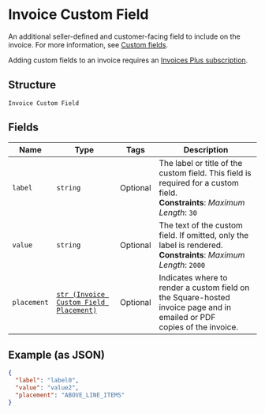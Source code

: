
# Invoice Custom Field

An additional seller-defined and customer-facing field to include on the invoice. For more information,
see [Custom fields](https://developer.squareup.com/docs/invoices-api/overview#custom-fields).

Adding custom fields to an invoice requires an
[Invoices Plus subscription](https://developer.squareup.com/docs/invoices-api/overview#invoices-plus-subscription).

## Structure

`Invoice Custom Field`

## Fields

| Name | Type | Tags | Description |
|  --- | --- | --- | --- |
| `label` | `string` | Optional | The label or title of the custom field. This field is required for a custom field.<br>**Constraints**: *Maximum Length*: `30` |
| `value` | `string` | Optional | The text of the custom field. If omitted, only the label is rendered.<br>**Constraints**: *Maximum Length*: `2000` |
| `placement` | [`str (Invoice Custom Field Placement)`](../../doc/models/invoice-custom-field-placement.md) | Optional | Indicates where to render a custom field on the Square-hosted invoice page and in emailed or PDF<br>copies of the invoice. |

## Example (as JSON)

```json
{
  "label": "label0",
  "value": "value2",
  "placement": "ABOVE_LINE_ITEMS"
}
```

